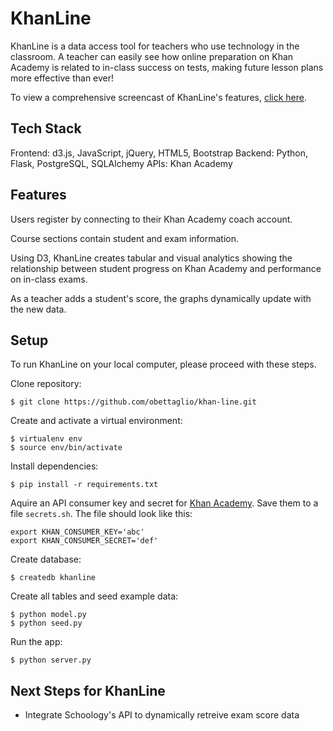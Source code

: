 # KhanLine

KhanLine is a data access tool for teachers who use technology in the classroom. A teacher can easily see how online preparation on Khan Academy is related to in-class success on tests, making future lesson plans more effective than ever!

To view a comprehensive screencast of KhanLine's features, [click here](https://www.youtube.com/watch?v=q1jQHC-jCOA).


## Tech Stack

Frontend: d3.js, JavaScript, jQuery, HTML5, Bootstrap
Backend: Python, Flask, PostgreSQL, SQLAlchemy
APIs: Khan Academy

## Features

Users register by connecting to their Khan Academy coach account.

Course sections contain student and exam information.

Using D3, KhanLine creates tabular and visual analytics showing the relationship between student progress on Khan Academy and performance on in-class exams.

As a teacher adds a student's score, the graphs dynamically update with the new data.

## Setup

To run KhanLine on your local computer, please proceed with these steps.

Clone repository:

```
$ git clone https://github.com/obettaglio/khan-line.git
```

Create and activate a virtual environment:

```
$ virtualenv env
$ source env/bin/activate
```

Install dependencies:

```
$ pip install -r requirements.txt
```

Aquire an API consumer key and secret for [Khan Academy](https://github.com/Khan/khan-api/wiki/Khan-Academy-API-Authentication). Save them to a file `secrets.sh`. The file should look like this:

```
export KHAN_CONSUMER_KEY='abc'
export KHAN_CONSUMER_SECRET='def'
```

Create database:

```
$ createdb khanline
```

Create all tables and seed example data:

```
$ python model.py
$ python seed.py
```

Run the app:

```
$ python server.py
```

## Next Steps for KhanLine

* Integrate Schoology's API to dynamically retreive exam score data